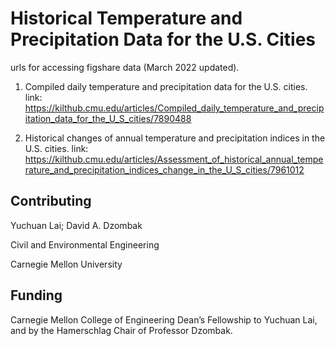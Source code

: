 # Historical Temperature and Precipitation Data for the U.S. Cities

urls for accessing figshare data (March 2022 updated).

1. Compiled daily temperature and precipitation data for the U.S. cities.
link: https://kilthub.cmu.edu/articles/Compiled_daily_temperature_and_precipitation_data_for_the_U_S_cities/7890488

2. Historical changes of annual temperature and precipitation indices in the U.S. cities.
link: https://kilthub.cmu.edu/articles/Assessment_of_historical_annual_temperature_and_precipitation_indices_change_in_the_U_S_cities/7961012

## Contributing
Yuchuan Lai; David A. Dzombak

Civil and Environmental Engineering

Carnegie Mellon University

## Funding
Carnegie Mellon College of Engineering Dean’s Fellowship to Yuchuan Lai, and by the Hamerschlag Chair of Professor Dzombak.
